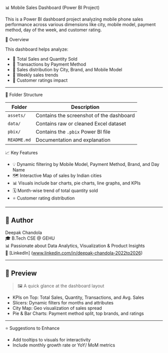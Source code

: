 
 📊 Mobile Sales Dashboard (Power BI Project)

This is a Power BI dashboard project analyzing mobile phone sales performance across various dimensions like city, mobile model, payment method, day of the week, and customer rating.

 📌 Overview

This dashboard helps analyze:
- 🔹 Total Sales and Quantity Sold
- 🔹 Transactions by Payment Method
- 🔹 Sales distribution by City, Brand, and Mobile Model
- 🔹 Weekly sales trends
- 🔹 Customer ratings impact


---

 📁 Folder Structure

| Folder | Description |
|--------|-------------|
| `assets/` | Contains the screenshot of the dashboard |
| `data/` | Contains raw or cleaned Excel dataset |
| `pbix/` | Contains the `.pbix` Power BI file |
| `README.md` | Documentation and explanation |



📈 Key Features

- 💡 Dynamic filtering by Mobile Model, Payment Method, Brand, and Day Name
- 🗺 Interactive Map of sales by Indian cities
- 📊 Visuals include bar charts, pie charts, line graphs, and KPIs
- 🗓 Month-wise trend of total quantity sold
- ⭐ Customer rating distribution

---

## 📢 Author

Deepak Chandola  
🎓 B.Tech CSE @ GEHU  
📊 Passionate about Data Analytics, Visualization & Product Insights  
🔗 [LinkedIn] (www.linkedin.com/in/deepak-chandola-2022to2026)

---

## 📌 Preview

> 🖼️ A quick glance at the dashboard layout

- KPIs on Top: Total Sales, Quantity, Transactions, and Avg. Sales
- Slicers: Dynamic filters for months and attributes
- City Map: Geo visualization of sales spread
- Pie & Bar Charts: Payment method split, top brands, and ratings

---

⭐ Suggestions to Enhance

- Add tooltips to visuals for interactivity
- Include monthly growth rate or YoY/ MoM metrics



